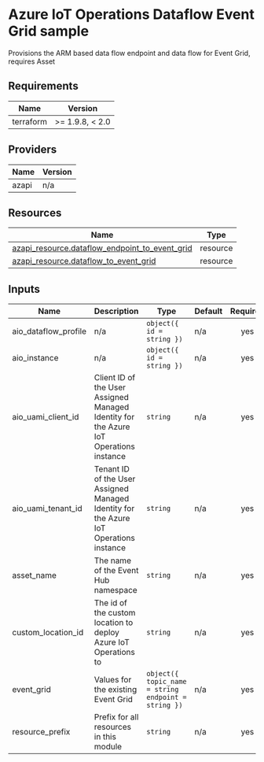 <!-- BEGIN_TF_DOCS -->
<!-- markdown-table-prettify-ignore-start -->
# Azure IoT Operations Dataflow Event Grid sample

Provisions the ARM based data flow endpoint and data flow for Event Grid, requires Asset

## Requirements

| Name | Version |
|------|---------|
| terraform | >= 1.9.8, < 2.0 |

## Providers

| Name | Version |
|------|---------|
| azapi | n/a |

## Resources

| Name | Type |
|------|------|
| [azapi_resource.dataflow_endpoint_to_event_grid](https://registry.terraform.io/providers/Azure/azapi/latest/docs/resources/resource) | resource |
| [azapi_resource.dataflow_to_event_grid](https://registry.terraform.io/providers/Azure/azapi/latest/docs/resources/resource) | resource |

## Inputs

| Name | Description | Type | Default | Required |
|------|-------------|------|---------|:--------:|
| aio\_dataflow\_profile | n/a | ```object({ id = string })``` | n/a | yes |
| aio\_instance | n/a | ```object({ id = string })``` | n/a | yes |
| aio\_uami\_client\_id | Client ID of the User Assigned Managed Identity for the Azure IoT Operations instance | `string` | n/a | yes |
| aio\_uami\_tenant\_id | Tenant ID of the User Assigned Managed Identity for the Azure IoT Operations instance | `string` | n/a | yes |
| asset\_name | The name of the Event Hub namespace | `string` | n/a | yes |
| custom\_location\_id | The id of the custom location to deploy Azure IoT Operations to | `string` | n/a | yes |
| event\_grid | Values for the existing Event Grid | ```object({ topic_name = string endpoint = string })``` | n/a | yes |
| resource\_prefix | Prefix for all resources in this module | `string` | n/a | yes |
<!-- markdown-table-prettify-ignore-end -->
<!-- END_TF_DOCS -->
